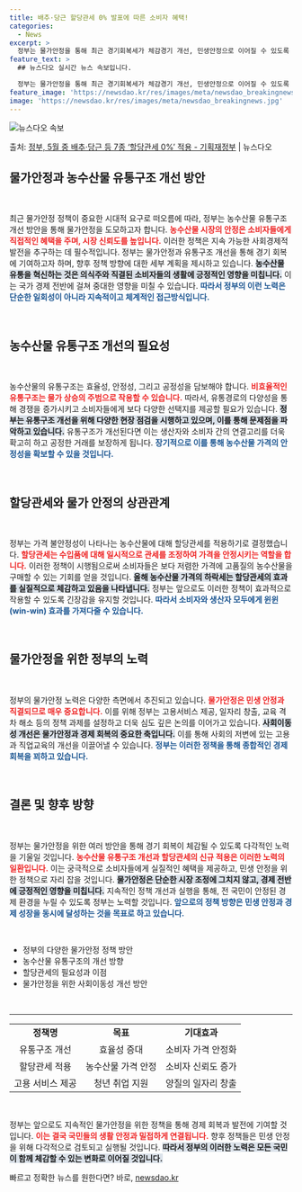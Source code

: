 ```yaml
---
title: 배추·당근 할당관세 0% 발표에 따른 소비자 혜택!
categories:
  - News
excerpt: >
  정부는 물가안정을 통해 최근 경기회복세가 체감경기 개선, 민생안정으로 이어질 수 있도록 힘쓰기로 했다. 이를…
feature_text: >
  ## 뉴스다오 실시간 뉴스 속보입니다.

  정부는 물가안정을 통해 최근 경기회복세가 체감경기 개선, 민생안정으로 이어질 수 있도록 힘쓰기로 했다. 이를…
feature_image: 'https://newsdao.kr/res/images/meta/newsdao_breakingnews.jpg'
image: 'https://newsdao.kr/res/images/meta/newsdao_breakingnews.jpg'
---
```


![뉴스다오 속보](https://newsdao.kr/res/images/meta/newsdao_breakingnews.jpg)

<p>출처: <a href="https://newsdao.kr/3673" rel="dofollow">정부, 5월 중 배추·당근 등 7종 ‘할당관세 0%’ 적용 - 기획재정부</a> | 뉴스다오</p>

<h2 data-ke-size="size26">물가안정과 농수산물 유통구조 개선 방안</h2>

<p data-ke-size="size16">&nbsp;</p>

<p data-ke-size="size16">최근 물가안정 정책이 중요한 시대적 요구로 떠오름에 따라, 정부는 농수산물 유통구조 개선 방안을 통해 물가안정을 도모하고자 합니다. <b><span style="color: #ee2323;">농수산물 시장의 안정은 소비자들에게 직접적인 혜택을 주며, 시장 신뢰도를 높입니다.</span></b> 이러한 정책은 지속 가능한 사회경제적 발전을 추구하는 데 필수적입니다. 정부는 물가안정과 유통구조 개선을 통해 경기 회복에 기여하고자 하며, 향후 정책 방향에 대한 세부 계획을 제시하고 있습니다. <b><span style="background-color: #21538527;">농수산물 유통을 혁신하는 것은 의식주와 직결된 소비자들의 생활에 긍정적인 영향을 미칩니다.</span></b> 이는 국가 경제 전반에 걸쳐 중대한 영향을 미칠 수 있습니다. <b><span style="color: #1a5490;">따라서 정부의 이런 노력은 단순한 일회성이 아니라 지속적이고 체계적인 접근방식입니다.</span></b></p>

<p data-ke-size="size16">&nbsp;</p>

<h2 data-ke-size="size26">농수산물 유통구조 개선의 필요성</h2>

<p data-ke-size="size16">&nbsp;</p>

<p data-ke-size="size16">농수산물의 유통구조는 효율성, 안정성, 그리고 공정성을 담보해야 합니다. <b><span style="color: #ee2323;">비효율적인 유통구조는 물가 상승의 주범으로 작용할 수 있습니다.</span></b> 따라서, 유통경로의 다양성을 통해 경쟁을 증가시키고 소비자들에게 보다 다양한 선택지를 제공할 필요가 있습니다. <b><span style="background-color: #21538527;">정부는 유통구조 개선을 위해 다양한 현장 점검을 시행하고 있으며, 이를 통해 문제점을 파악하고 있습니다.</span></b> 유통구조가 개선된다면 이는 생산자와 소비자 간의 연결고리를 더욱 확고히 하고 공정한 거래를 보장하게 됩니다. <b><span style="color: #1a5490;">장기적으로 이를 통해 농수산물 가격의 안정성을 확보할 수 있을 것입니다.</span></b></p>

<p data-ke-size="size16">&nbsp;</p>

<h2 data-ke-size="size26">할당관세와 물가 안정의 상관관계</h2>

<p data-ke-size="size16">&nbsp;</p>

<p data-ke-size="size16">정부는 가격 불안정성이 나타나는 농수산물에 대해 할당관세를 적용하기로 결정했습니다. <b><span style="color: #ee2323;">할당관세는 수입품에 대해 일시적으로 관세를 조정하여 가격을 안정시키는 역할을 합니다.</span></b> 이러한 정책이 시행됨으로써 소비자들은 보다 저렴한 가격에 고품질의 농수산물을 구매할 수 있는 기회를 얻을 것입니다. <b><span style="background-color: #21538527;">올해 농수산물 가격의 하락세는 할당관세의 효과를 실질적으로 체감하고 있음을 나타냅니다.</span></b> 정부는 앞으로도 이러한 정책이 효과적으로 작용할 수 있도록 긴장감을 유지할 것입니다. <b><span style="color: #1a5490;">따라서 소비자와 생산자 모두에게 윈윈(win-win) 효과를 가져다줄 수 있습니다.</span></b></p>

<p data-ke-size="size16">&nbsp;</p>

<h2 data-ke-size="size26">물가안정을 위한 정부의 노력</h2>

<p data-ke-size="size16">&nbsp;</p>

<p data-ke-size="size16">정부의 물가안정 노력은 다양한 측면에서 추진되고 있습니다. <b><span style="color: #ee2323;">물가안정은 민생 안정과 직결되므로 매우 중요합니다.</span></b> 이를 위해 정부는 고용서비스 제공, 일자리 창출, 교육 격차 해소 등의 정책 과제를 설정하고 더욱 심도 깊은 논의를 이어가고 있습니다. <b><span style="background-color: #21538527;">사회이동성 개선은 물가안정과 경제 회복의 중요한 축입니다.</span></b> 이를 통해 사회의 저변에 있는 고용과 직업교육의 개선을 이끌어낼 수 있습니다. <b><span style="color: #1a5490;">정부는 이러한 정책을 통해 종합적인 경제 회복을 꾀하고 있습니다.</span></b></p>

<p data-ke-size="size16">&nbsp;</p>

<h2 data-ke-size="size26">결론 및 향후 방향</h2>

<p data-ke-size="size16">&nbsp;</p>

<p data-ke-size="size16">정부는 물가안정을 위한 여러 방안을 통해 경기 회복이 체감될 수 있도록 다각적인 노력을 기울일 것입니다. <b><span style="color: #ee2323;">농수산물 유통구조 개선과 할당관세의 신규 적용은 이러한 노력의 일환입니다.</span></b> 이는 궁극적으로 소비자들에게 실질적인 혜택을 제공하고, 민생 안정을 위한 정책으로 자리 잡을 것입니다. <b><span style="background-color: #21538527;">물가안정은 단순한 시장 조정에 그치지 않고, 경제 전반에 긍정적인 영향을 미칩니다.</span></b> 지속적인 정책 개선과 실행을 통해, 전 국민이 안정된 경제 환경을 누릴 수 있도록 정부는 노력할 것입니다. <b><span style="color: #1a5490;">앞으로의 정책 방향은 민생 안정과 경제 성장을 동시에 달성하는 것을 목표로 하고 있습니다.</span></b></p>

<p data-ke-size="size16">&nbsp;</p>

<ul>
    <li>정부의 다양한 물가안정 정책 방안</li>
    <li>농수산물 유통구조의 개선 방향</li>
    <li>할당관세의 필요성과 이점</li>
    <li>물가안정을 위한 사회이동성 개선 방안</li>
</ul>

<p data-ke-size="size16">&nbsp;</p>

<hr />

<table>
    <tr>
        <td style="text-align: center; height: 17px;"><b>정책명</b></td>
        <td style="text-align: center; height: 17px;"><b>목표</b></td>
        <td style="text-align: center; height: 17px;"><b>기대효과</b></td>
    </tr>
    <tr>
        <td style="text-align: center; height: 17px;">유통구조 개선</td>
        <td style="text-align: center; height: 17px;">효율성 증대</td>
        <td style="text-align: center; height: 17px;">소비자 가격 안정화</td>
    </tr>
    <tr>
        <td style="text-align: center; height: 17px;">할당관세 적용</td>
        <td style="text-align: center; height: 17px;">농수산물 가격 안정</td>
        <td style="text-align: center; height: 17px;">소비자 신뢰도 증가</td>
    </tr>
    <tr>
        <td style="text-align: center; height: 17px;">고용 서비스 제공</td>
        <td style="text-align: center; height: 17px;">청년 취업 지원</td>
        <td style="text-align: center; height: 17px;">양질의 일자리 창출</td>
    </tr>
</table>

<p data-ke-size="size16">&nbsp;</p>

<p data-ke-size="size16">정부는 앞으로도 지속적인 물가안정을 위한 정책을 통해 경제 회복과 발전에 기여할 것입니다. <b><span style="color: #ee2323;">이는 결국 국민들의 생활 안정과 밀접하게 연결됩니다.</span></b> 향후 정책들은 민생 안정을 위해 다각적으로 검토되고 실행될 것입니다. <b><span style="background-color: #21538527;">따라서 정부의 이러한 노력은 모든 국민이 함께 체감할 수 있는 변화로 이어질 것입니다.</span></b></p> 

빠르고 정확한 뉴스를 원한다면? 바로, <a href="https://newsdao.kr" rel="dofollow">newsdao.kr</a>


